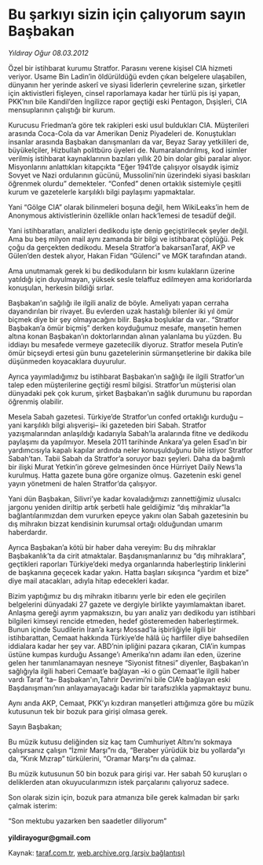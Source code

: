 # Bu şarkıyı sizin için çalıyorum sayın Başbakan

*Yıldıray Oğur 08.03.2012*

<div class="yazi"><p>Özel bir istihbarat kurumu Stratfor. Parasını verene kişisel CIA hizmeti veriyor. Usame Bin Ladin’in öldürüldüğü evden çıkan belgelere ulaşabilen, dünyanın her yerinde askerî ve siyasi liderlerin çevrelerine sızan, şirketler için aktivistleri fişleyen, cinsel raporlamaya kadar her türlü pis işi yapan, PKK’nın bile Kandil’den İngilizce rapor geçtiği eski Pentagon, Dışişleri, CIA mensuplarının çalıştığı bir kurum.</p>
<p>Kurucusu Friedman’a göre tek rakipleri eski usul buldukları CIA. Müşterileri arasında Coca-Cola da var Amerikan Deniz Piyadeleri de. Konuştukları insanlar arasında Başbakan danışmanları da var, Beyaz Saray yetkilileri de, büyükelçiler, Hizbullah politbüro üyeleri de. Numaralandırılmış, kod isimler verilmiş istihbarat kaynaklarının bazıları yıllık 20 bin dolar gibi paralar alıyor. Misyonlarını anlattıkları kitapçıkta “Eğer 1941’de çalışıyor olsaydık işimiz Sovyet ve Nazi ordularının gücünü, Mussolini’nin üzerindeki siyasi baskıları öğrenmek olurdu” demekteler. “Confed” denen ortaklık sistemiyle çeşitli kurum ve gazetelerle karşılıklı bilgi paylaşımı yapmaktalar.</p>
<p>Yani “Gölge CIA” olarak bilinmeleri boşuna değil, hem WikiLeaks’in hem de Anonymous aktivistlerinin özellikle onları hack’lemesi de tesadüf değil.</p>
<p>Yani istihbaratları, analizleri dedikodu işte denip geçiştirilecek şeyler değil. Ama bu beş milyon mail aynı zamanda bir bilgi ve istihbarat çöplüğü. Pek çoğu da gerçekten dedikodu. Mesela Stratfor’a bakarsanTaraf, AKP ve Gülen’den destek alıyor, Hakan Fidan “Gülenci” ve MGK tarafından atandı.</p>
<p>Ama unutmamak gerek ki bu dedikoduların bir kısmı kulakların üzerine yatıldığı için duyulmayan, yüksek sesle telaffuz edilmeyen ama koridorlarda konuşulan, herkesin bildiği sırlar.</p>
<p>Başbakan’ın sağılığı ile ilgili analiz de böyle. Ameliyatı yapan cerraha dayandırılan bir rivayet. Bu evlerden uzak hastalığı bilenler iki yıl ömür biçmek diye bir şey olmayacağını bilir. Başka boşluklar da var.. “Stratfor Başbakan’a ömür biçmiş” derken koyduğumuz mesafe, manşetin hemen altına konan Başbakan’ın doktorlarından alınan yalanlama bu yüzden. Bu iddiayı bu mesafede vermeye gazetecilik diyoruz. Stratfor mesela Putin’e ömür biçseydi ertesi gün bunu gazetelerinin sürmanşetlerine bir dakika bile düşünmeden koyacaklara duyurulur.</p>
<p>Ayrıca yayımladığımız bu istihbarat Başbakan’ın sağlığı ile ilgili Stratfor’un talep eden müşterilerine geçtiği resmî bilgisi. Stratfor’un müşterisi olan dünyadaki pek çok kurum, şirket Başbakan’ın sağlık durumunu bu rapordan öğrenmiş olabilir.</p>
<p>Mesela Sabah gazetesi. Türkiye’de Stratfor’un confed ortaklığı kurduğu –yani karşılıklı bilgi alışverişi– iki gazeteden biri Sabah. Stratfor yazışmalarından anlaşıldığı kadarıyla Sabah’la aralarında fitne ve dedikodu paylaşımı da yapılmıyor. Mesela 2011 tarihinde Ankara’ya gelen Esad’ın bir yardımcısıyla kapalı kapılar ardında neler konuşulduğunu bile istiyor Stratfor Sabah’tan. Tabii Sabah da Stratfor’a soruyor bazı şeyleri. Daha da bağımlı bir ilişki Murat Yetkin’in göreve gelmesinden önce Hürriyet Daily News’la kurulmuş. Hatta gazete buna göre organize olmuş. Gazetenin eski genel yayın yönetmeni de halen Stratfor’da çalışıyor.</p>
<p>Yani dün Başbakan, Silivri’ye kadar kovaladığımızı zannettiğimiz ulusalcı jargonu yeniden diriltip artık şerbetli hale geldiğimiz “dış mihraklar”la bağlantılarımızdan dem vururken epeyce yakını olan Sabah gazetesinin bu dış mihrakın bizzat kendisinin kurumsal ortağı olduğundan umarım haberdardır.</p>
<p>Ayrıca Başbakan’a kötü bir haber daha vereyim: Bu dış mihraklar Başbakanlık’ta da cirit atmaktalar. Başdanışmanlarınız bu “dış mihraklara”, geçtikleri raporları Türkiye’deki medya organlarında haberleştirip linklerini de başkanına geçecek kadar yakın. Hatta başları sıkışınca “yardım et bize” diye mail atacakları, adıyla hitap edecekleri kadar.</p>
<p>Bizim yaptığımız bu dış mihrakın itibarını yerle bir eden ele geçirilen belgelerini dünyadaki 27 gazete ve dergiyle birlikte yayımlamaktan ibaret. Anlaşma gereği ayrım yapmaksızın, bu yarı analiz yarı dedikodu yarı istihbari bilgileri kimseyi rencide etmeden, hedef gösteremeden haberleştirmek. Bunun içinde Suudilerin İran’a karşı Mossad’la işbirliğiyle ilgili bir istihbarattan, Cemaat hakkında Türkiye’de hâlâ üç harfliler diye bahsedilen iddialara kadar her şey var. ABD’nin ipliğini pazara çıkaran, CIA’in kumpas üstüne kumpas kurduğu Assange’ı Amerika’nın adamı ilan eden, üzerine gelen her tanımlanamayan nesneye “Siyonist fitnesi” diyenler, Başbakan’ın sağlığıyla ilgili haberi Cemaat’e bağlayan –ki o gün Cemaat’le ilgili haber vardı Taraf ’ta– Başbakan'ın,Tahrir Devrimi’ni bile CIA’e bağlayan eski Başdanışmanı’nın anlayamayacağı kadar bir tarafsızlıkla yapmaktayız bunu.</p>
<p>Aynı anda AKP, Cemaat, PKK’yı kızdıran manşetleri attığımıza göre bu müzik kutusunun tek bir bozuk para girişi olmasa gerek.</p>
<p>Sayın Başbakan;</p>
<p>Bu müzik kutusu deliğinden siz kaç tam Cumhuriyet Altını’nı sokmaya çalışırsanız çalışın “İzmir Marşı”nı da, “Beraber yürüdük biz bu yollarda”yı da, “Kırık Mızrap” türkülerini, “Oramar Marşı”nı da çalmaz.</p>
<p>Bu müzik kutusunun 50 bin bozuk para girişi var. Her sabah 50 kuruşları o deliklerden atan okuyucularımızın istek parçalarını çalıyoruz sadece.</p>
<p>Son olarak sizin için, bozuk para atmanıza bile gerek kalmadan bir şarkı çalmak isterim:</p>
<p>“Son mektubu yazarken ben saadetler diliyorum”<br/><br/><strong>yildirayogur@gmail.com</strong></p>
</div>

Kaynak: [taraf.com.tr](http://www.taraf.com.tr/yildiray-ogur/makale-bu-sarkiyi-sizin-icin-caliyorum-sayin-basbakan.htm), [web.archive.org (arşiv bağlantısı)](http://web.archive.org/web/20130709133403/http://www.taraf.com.tr/yildiray-ogur/makale-bu-sarkiyi-sizin-icin-caliyorum-sayin-basbakan.htm)
